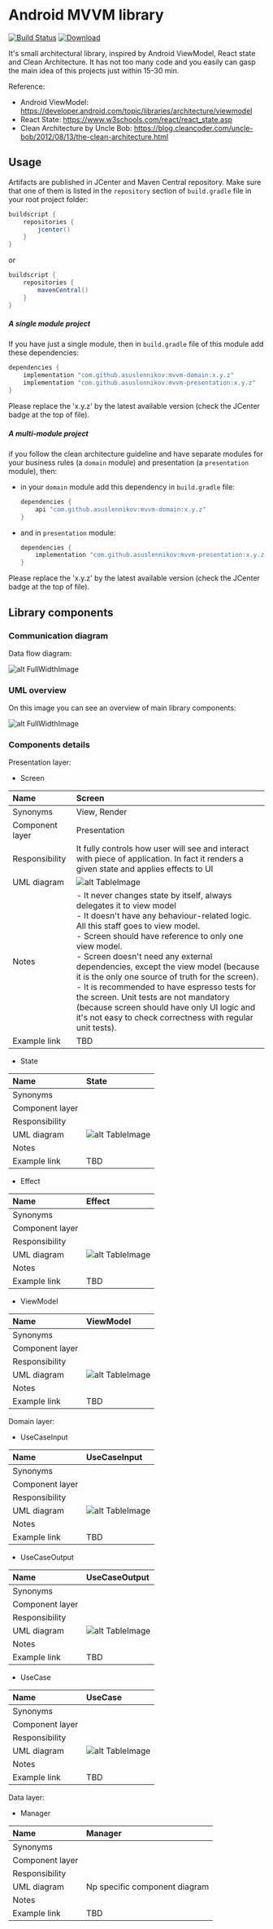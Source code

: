 # Android MVVM library
 [![Build Status](https://travis-ci.org/asuslennikov/mvvm.svg?branch=master)](https://travis-ci.org/asuslennikov/mvvm) [![Download](https://api.bintray.com/packages/asuslennikov/maven/android-mvvm/images/download.svg)](https://bintray.com/asuslennikov/maven/android-mvvm/_latestVersion)

It's small architectural library, inspired by Android ViewModel, React state and Clean Architecture. 
It has not too many code and you easily can gasp the main idea of this projects just within 15-30 min.

Reference:
- Android ViewModel: https://developer.android.com/topic/libraries/architecture/viewmodel
- React State: https://www.w3schools.com/react/react_state.asp
- Clean Architecture by Uncle Bob: https://blog.cleancoder.com/uncle-bob/2012/08/13/the-clean-architecture.html

## Usage
Artifacts are published in JCenter and Maven Central repository. Make sure that one of them is listed
in the `repository` section of `build.gradle` file in your root project folder:
```groovy
buildscript {
    repositories {
        jcenter()
    }
}
```
or
```groovy
buildscript {
    repositories {
        mavenCentral()
    }
}
```
##### A single module project
If you have just a single module, then in `build.gradle` file of this module add these dependencies:
```groovy
dependencies {
    implementation "com.github.asuslennikov:mvvm-domain:x.y.z"
    implementation "com.github.asuslennikov:mvvm-presentation:x.y.z"
}
```
Please replace the 'x.y.z' by the latest available version (check the JCenter badge at the top of file).

##### A multi-module project
if you follow the clean architecture guideline and have separate modules 
for your business rules (a `domain` module) and presentation (a `presentation` module), then:
- in your `domain` module add this dependency in `build.gradle` file:
    ```groovy
    dependencies {
        api "com.github.asuslennikov:mvvm-domain:x.y.z"
    }
    ```
- and in `presentation` module:
    ```groovy
    dependencies {
        implementation "com.github.asuslennikov:mvvm-presentation:x.y.z"
    }
    ```
Please replace the 'x.y.z' by the latest available version (check the JCenter badge at the top of file).

## Library components

### Communication diagram

Data flow diagram:

![alt FullWidthImage](./documentation/GeneralComponents.png "Communication diagram")

### UML overview

On this image you can see an overview of main library components:

![alt FullWidthImage](./documentation/UmlOverview.png "UML overview of main components")

### Components details

Presentation layer:
- Screen

| Name            | Screen |
| :---            | :--- |
| Synonyms        | View, Render |
| Component layer | Presentation |
| Responsibility  | It fully controls how user will see and interact with piece of application. In fact it renders a given state and applies effects to UI |
| UML diagram     | ![alt TableImage](./documentation/ScreenComponent.png "UML diagram for Screen component") |
| Notes           | - It never changes state by itself, always delegates it to view model <br /> - It doesn't have any behaviour-related logic. All this staff goes to view model. <br /> - Screen should have reference to only one view model. <br /> - Screen  doesn't need any external dependencies, except the view model (because it is the only one source of truth for the screen). <br />  - It is recommended to have espresso tests for the screen. Unit tests are not mandatory (because screen should have only UI logic and it's not easy to check correctness with regular unit tests). |
| Example link    | TBD |

- State

| Name            | State |
| :---            | :--- |
| Synonyms        | |
| Component layer | |
| Responsibility  | |
| UML diagram     | ![alt TableImage](./documentation/StateComponent.png "UML diagram for State component") |
| Notes           | |
| Example link    | TBD |

- Effect

| Name            | Effect |
| :---            | :--- |
| Synonyms        | |
| Component layer | |
| Responsibility  | |
| UML diagram     | ![alt TableImage](./documentation/EffectComponent.png "UML diagram for Effect component") |
| Notes           | |
| Example link    | TBD |

- ViewModel

| Name            | ViewModel |
| :---            | :--- |
| Synonyms        | |
| Component layer | |
| Responsibility  | |
| UML diagram     | ![alt TableImage](./documentation/ViewModelComponent.png "UML diagram for ViewModel component") |
| Notes           | |
| Example link    | TBD |

Domain layer:
- UseCaseInput

| Name            | UseCaseInput |
| :---            | :--- |
| Synonyms        | |
| Component layer | |
| Responsibility  | |
| UML diagram     | ![alt TableImage](./documentation/UseCaseInputComponent.png "UML diagram for UseCaseInput component") |
| Notes           | |
| Example link    | TBD |

- UseCaseOutput

| Name            | UseCaseOutput |
| :---            | :--- |
| Synonyms        | |
| Component layer | |
| Responsibility  | |
| UML diagram     | ![alt TableImage](./documentation/UseCaseOutputComponent.png "UML diagram for UseCaseOutput component") |
| Notes           | |
| Example link    | TBD |

- UseCase

| Name            | UseCase |
| :---            | :--- |
| Synonyms        | |
| Component layer | |
| Responsibility  | |
| UML diagram     | ![alt TableImage](./documentation/UseCaseComponent.png "UML diagram for UseCase component") |
| Notes           | |
| Example link    | TBD |

Data layer:
- Manager

| Name            | Manager |
| :---            | :--- |
| Synonyms        | |
| Component layer | |
| Responsibility  |  |
| UML diagram     | Np specific component diagram |
| Notes           | |
| Example link    | TBD |

